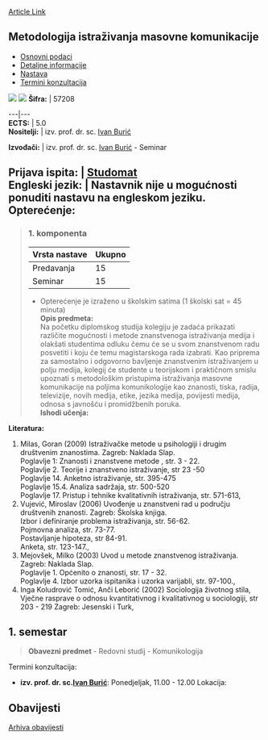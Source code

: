 [Article Link](https://www.fhs.hr/predmet/mimk)

## Metodologija istraživanja masovne komunikacije
  * [Osnovni podaci](https://www.fhs.hr/predmet/mimk#v1id-904839_351100_1_0 "Osnovni podaci")
  * [Detaljne informacije](https://www.fhs.hr/predmet/mimk#v1id-904839_351100_1_1 "Detaljne informacije")
  * [Nastava](https://www.fhs.hr/predmet/mimk#v1id-904839_351100_1_2 "Nastava")
  * [Termini konzultacija](https://www.fhs.hr/predmet/mimk#v1id-904839_351100_1_3 "Termini konzultacija")


[![](https://www.fhs.hr/img/flags/gif/hr.gif)](https://www.fhs.hr/predmet/mimk) [![](https://www.fhs.hr/img/flags/gif/gb.gif)](https://www.fhs.hr/en/course/mcrm)
**Šifra:** |  57208  
  
---|---  
**ECTS:** |  5.0   
**Nositelji:** |  izv. prof. dr. sc. [Ivan Burić](https://www.fhs.hr/djelatnik/ivan.buric)   
  
**Izvođači:** |  izv. prof. dr. sc. [Ivan Burić](https://www.fhs.hr/djelatnik/ivan.buric) - Seminar  
  
**Prijava ispita:** |  [Studomat](http://www.isvu.hr/studomat)  
**Engleski jezik:** |  Nastavnik nije u mogućnosti ponuditi nastavu na engleskom jeziku.   
**Opterećenje:**  
---  
> ### 1. komponenta
> | Vrsta nastave | Ukupno  
> ---|---  
> Predavanja | 15  
> Seminar | 15  
> * Opterećenje je izraženo u školskim satima (1 školski sat = 45 minuta)   
**Opis predmeta:**  
> Na početku diplomskog studija kolegiju je zadaća prikazati različite mogućnosti i metode znanstvenoga istraživanja medija i olakšati studentima odluku čemu će se u svom znanstvenom radu posvetiti i koju će temu magistarskoga rada izabrati. Kao priprema za samostalno i odgovorno bavljenje znanstvenim istraživanjem u polju medija, kolegij će studente u teorijskom i praktičnom smislu upoznati s metodološkim pristupima istraživanja masovne komunikacije na poljima komunikologije kao znanosti, tiska, radija, televizije, novih medija, etike, jezika medija, povijesti medija, odnosa s javnošću i promidžbenih poruka.  
**Ishodi učenja:**  

  
**Literatura:**  
  1. Milas, Goran (2009) Istraživačke metode u psihologiji i drugim društvenim znanostima. Zagreb: Naklada Slap.  
Poglavlje 1: Znanosti i znanstvene metode , str. 3 - 22.  
Poglavlje 2. Teorije i znanstveno istraživanje, str 23 -50  
Poglavlje 14. Anketno istraživanje, str. 395-475  
Poglavlje 15.4. Analiza sadržaja, str. 500-520  
Poglavlje 17. Pristup i tehnike kvalitativnih istraživanja, str. 571-613, 
  2. Vujević, Miroslav (2006) Uvođenje u znanstveni rad u području društvenih znanosti. Zagreb: Školska knjiga.  
Izbor i definiranje problema istraživanja, str. 56-62.  
Pojmovna analiza, str. 73-77.  
Postavljanje hipoteza, str 84-91.  
Anketa, str. 123-147., 
  3. Mejovšek, Milko (2003) Uvod u metode znanstvenog istraživanja. Zagreb: Naklada Slap.  
Poglavlje 1. Općenito o znanosti, str. 17 - 32.  
Poglavlje 4. Izbor uzorka ispitanika i uzorka varijabli, str. 97-100., 
  4. Inga Koludrović Tomić, Anči Leborić (2002) Sociologija životnog stila, Vječne rasprave o odnosu kvantitativnog i kvalitativnog u sociologiji, str 203 - 219 Zagreb: Jesenski i Turk, 

  
**1. semestar**  
---  
> **Obavezni predmet** - Redovni studij - Komunikologija  
>   
Termini konzultacija: 
  * **izv. prof. dr. sc.[Ivan Burić](https://www.fhs.hr/djelatnik/ivan.buric)**: 
Ponedjeljak, 11.00 - 12.00
Lokacija: 


## Obavijesti
[Arhiva obavijesti](https://www.fhs.hr/predmet/mimk?@=20oyv#news_80311 "Arhiva obavijesti")
